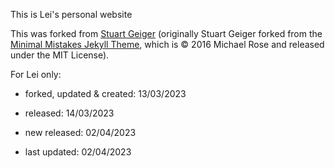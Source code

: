 This is Lei's personal website

This was forked from [Stuart Geiger](https://github.com/staeiou) (originally Stuart Geiger forked from the [Minimal Mistakes Jekyll Theme](https://mmistakes.github.io/minimal-mistakes/), which is © 2016 Michael Rose and released under the MIT License).


For Lei only:

- forked, updated & created: 13/03/2023

- released: 14/03/2023

- new released: 02/04/2023

- last updated: 02/04/2023


